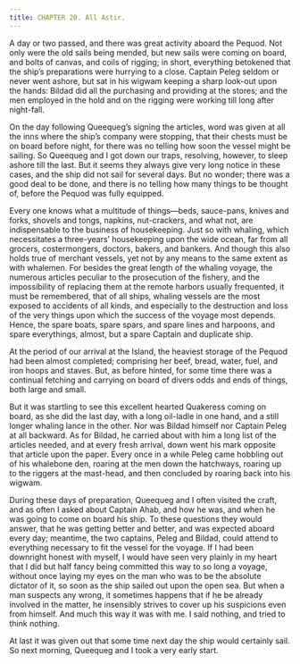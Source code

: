 ```yaml
---
title: CHAPTER 20. All Astir.
---
```


A day or two passed, and there was great activity aboard the Pequod. Not only were the old sails being mended, but new sails were coming on board, and bolts of canvas, and coils of rigging; in short, everything betokened that the ship’s preparations were hurrying to a close. Captain Peleg seldom or never went ashore, but sat in his wigwam keeping a sharp look-out upon the hands: Bildad did all the purchasing and providing at the stores; and the men employed in the hold and on the rigging were working till long after night-fall.

On the day following Queequeg’s signing the articles, word was given at all the inns where the ship’s company were stopping, that their chests must be on board before night, for there was no telling how soon the vessel might be sailing. So Queequeg and I got down our traps, resolving, however, to sleep ashore till the last. But it seems they always give very long notice in these cases, and the ship did not sail for several days. But no wonder; there was a good deal to be done, and there is no telling how many things to be thought of, before the Pequod was fully equipped.

Every one knows what a multitude of things—beds, sauce-pans, knives and forks, shovels and tongs, napkins, nut-crackers, and what not, are indispensable to the business of housekeeping. Just so with whaling, which necessitates a three-years’ housekeeping upon the wide ocean, far from all grocers, costermongers, doctors, bakers, and bankers. And though this also holds true of merchant vessels, yet not by any means to the same extent as with whalemen. For besides the great length of the whaling voyage, the numerous articles peculiar to the prosecution of the fishery, and the impossibility of replacing them at the remote harbors usually frequented, it must be remembered, that of all ships, whaling vessels are the most exposed to accidents of all kinds, and especially to the destruction and loss of the very things upon which the success of the voyage most depends. Hence, the spare boats, spare spars, and spare lines and harpoons, and spare everythings, almost, but a spare Captain and duplicate ship.

At the period of our arrival at the Island, the heaviest storage of the Pequod had been almost completed; comprising her beef, bread, water, fuel, and iron hoops and staves. But, as before hinted, for some time there was a continual fetching and carrying on board of divers odds and ends of things, both large and small.

But it was startling to see this excellent hearted Quakeress coming on board, as she did the last day, with a long oil-ladle in one hand, and a still longer whaling lance in the other. Nor was Bildad himself nor Captain Peleg at all backward. As for Bildad, he carried about with him a long list of the articles needed, and at every fresh arrival, down went his mark opposite that article upon the paper. Every once in a while Peleg came hobbling out of his whalebone den, roaring at the men down the hatchways, roaring up to the riggers at the mast-head, and then concluded by roaring back into his wigwam.

During these days of preparation, Queequeg and I often visited the craft, and as often I asked about Captain Ahab, and how he was, and when he was going to come on board his ship. To these questions they would answer, that he was getting better and better, and was expected aboard every day; meantime, the two captains, Peleg and Bildad, could attend to everything necessary to fit the vessel for the voyage. If I had been downright honest with myself, I would have seen very plainly in my heart that I did but half fancy being committed this way to so long a voyage, without once laying my eyes on the man who was to be the absolute dictator of it, so soon as the ship sailed out upon the open sea. But when a man suspects any wrong, it sometimes happens that if he be already involved in the matter, he insensibly strives to cover up his suspicions even from himself. And much this way it was with me. I said nothing, and tried to think nothing.

At last it was given out that some time next day the ship would certainly sail. So next morning, Queequeg and I took a very early start.